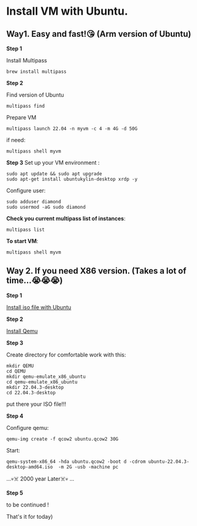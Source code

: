 # Install VM with Ubuntu. 

## Way1. Easy and fast!😘 (Arm version of Ubuntu)

**Step 1**

Install Multipass
```
brew install multipass
```

**Step 2** 

Find version of Ubuntu
``` 
multipass find
```

Prepare VM
```
multipass launch 22.04 -n myvm -c 4 -m 4G -d 50G
```

if need:
```
multipass shell myvm
```

**Step 3**
Set up your VM environment :

```
sudo apt update && sudo apt upgrade
sudo apt-get install ubuntukylin-desktop xrdp -y
```

Configure user:

```
sudo adduser diamond
sudo usermod -aG sudo diamond
```

**Check you current multipass list of instances**:

```
multipass list
```

**To start VM**:

```
multipass shell myvm
```


## Way 2. If you need X86 version. (Takes a lot of time...😭😭😭)

**Step 1**

[Install iso file with Ubuntu](https://ubuntu.com/download/desktop)

**Step 2**

[Install Qemu](https://github.com/NorthCapDiamond/Mac-users-life/blob/main/Install-Qemu.md)

**Step 3**

Create directory for comfortable work with this:

```
mkdir QEMU
cd QEMU
mkdir qemu-emulate_x86_ubuntu
cd qemu-emulate_x86_ubuntu
mkdir 22.04.3-desktop
cd 22.04.3-desktop
```

put there your ISO file!!!

**Step 4**

Configure qemu:

```
qemu-img create -f qcow2 ubuntu.qcow2 30G
```

Start:

```
qemu-system-x86_64 -hda ubuntu.qcow2 -boot d -cdrom ubuntu-22.04.3-desktop-amd64.iso  -m 2G -usb -machine pc
```

...💀☠️ 2000 year Later☠️💀 ...

**Step 5**

to be continued !



That's it for today)
